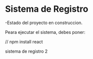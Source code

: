 <h1>Sistema de Registro</h1>

-Estado del proyecto en construccion.

Peara ejecutar el sistema, debes poner:

// npm install react

sistema de registro 2
